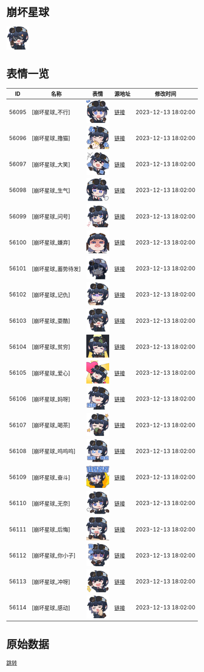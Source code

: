 # 崩坏星球

<img src="./cover.png" height="60" alt="cover" />

# 表情一览

|ID|名称|表情|源地址|修改时间|
|----|----|----|----|----|
|56095|[崩坏星球_不行]|<img src="./pic/056095_%5B崩坏星球_不行%5D.png" height="60" alt="不行"/>|[链接](https://i0.hdslb.com/bfs/garb/0fba5385163ec18debbeb75aaa2df9d4e5cb133b.png)|2023-12-13 18:02:00|
|56096|[崩坏星球_撸猫]|<img src="./pic/056096_%5B崩坏星球_撸猫%5D.png" height="60" alt="撸猫"/>|[链接](https://i0.hdslb.com/bfs/garb/05e9a2ed53d4602e066134ace26c663e9ad7a6e2.png)|2023-12-13 18:02:00|
|56097|[崩坏星球_大笑]|<img src="./pic/056097_%5B崩坏星球_大笑%5D.png" height="60" alt="大笑"/>|[链接](https://i0.hdslb.com/bfs/garb/ae19be3f08589d05319695017e91e5a58e5c6fb9.png)|2023-12-13 18:02:00|
|56098|[崩坏星球_生气]|<img src="./pic/056098_%5B崩坏星球_生气%5D.png" height="60" alt="生气"/>|[链接](https://i0.hdslb.com/bfs/garb/9f38096d374ce36045ac1d6f51235d3d830c2ae7.png)|2023-12-13 18:02:00|
|56099|[崩坏星球_问号]|<img src="./pic/056099_%5B崩坏星球_问号%5D.png" height="60" alt="问号"/>|[链接](https://i0.hdslb.com/bfs/garb/93b6bb12f08f0d86db1f07bd1ade71a3ee0c974a.png)|2023-12-13 18:02:00|
|56100|[崩坏星球_嫌弃]|<img src="./pic/056100_%5B崩坏星球_嫌弃%5D.png" height="60" alt="嫌弃"/>|[链接](https://i0.hdslb.com/bfs/garb/03f5c69c0c65ce79e3b5a5ef5d43f912382cd132.png)|2023-12-13 18:02:00|
|56101|[崩坏星球_蓄势待发]|<img src="./pic/056101_%5B崩坏星球_蓄势待发%5D.png" height="60" alt="蓄势待发"/>|[链接](https://i0.hdslb.com/bfs/garb/bebe7d842a61869ff6ac0e895ced279f3feb0969.png)|2023-12-13 18:02:00|
|56102|[崩坏星球_记仇]|<img src="./pic/056102_%5B崩坏星球_记仇%5D.png" height="60" alt="记仇"/>|[链接](https://i0.hdslb.com/bfs/garb/4f675da8efec1bd51576dbe938824c1ba9004a4c.png)|2023-12-13 18:02:00|
|56103|[崩坏星球_耍酷]|<img src="./pic/056103_%5B崩坏星球_耍酷%5D.png" height="60" alt="耍酷"/>|[链接](https://i0.hdslb.com/bfs/garb/31ea5e3068c830344ea0a592b2a71009b71fcfcc.png)|2023-12-13 18:02:00|
|56104|[崩坏星球_贫穷]|<img src="./pic/056104_%5B崩坏星球_贫穷%5D.png" height="60" alt="贫穷"/>|[链接](https://i0.hdslb.com/bfs/garb/1f151ab20ec8fb4af1f05fd84f5a69812b7d2b2a.png)|2023-12-13 18:02:00|
|56105|[崩坏星球_爱心]|<img src="./pic/056105_%5B崩坏星球_爱心%5D.png" height="60" alt="爱心"/>|[链接](https://i0.hdslb.com/bfs/garb/6e6249501e62c4cff82d905e1fa41e1498551921.png)|2023-12-13 18:02:00|
|56106|[崩坏星球_妈呀]|<img src="./pic/056106_%5B崩坏星球_妈呀%5D.png" height="60" alt="妈呀"/>|[链接](https://i0.hdslb.com/bfs/garb/0598cc9da64acb442d02f7a678b6d704e7acc898.png)|2023-12-13 18:02:00|
|56107|[崩坏星球_喝茶]|<img src="./pic/056107_%5B崩坏星球_喝茶%5D.png" height="60" alt="喝茶"/>|[链接](https://i0.hdslb.com/bfs/garb/867182ec7be164e23590c0f58ac34be57ef47247.png)|2023-12-13 18:02:00|
|56108|[崩坏星球_呜呜呜]|<img src="./pic/056108_%5B崩坏星球_呜呜呜%5D.png" height="60" alt="呜呜呜"/>|[链接](https://i0.hdslb.com/bfs/garb/0f2fbdd03c9d6f26448980b51cb200c977915488.png)|2023-12-13 18:02:00|
|56109|[崩坏星球_奋斗]|<img src="./pic/056109_%5B崩坏星球_奋斗%5D.png" height="60" alt="奋斗"/>|[链接](https://i0.hdslb.com/bfs/garb/e052ad6d3294a66469f198e7a9310572e623a57c.png)|2023-12-13 18:02:00|
|56110|[崩坏星球_无奈]|<img src="./pic/056110_%5B崩坏星球_无奈%5D.png" height="60" alt="无奈"/>|[链接](https://i0.hdslb.com/bfs/garb/56384e98c6833fb43c54569be2506e8fea397b44.png)|2023-12-13 18:02:00|
|56111|[崩坏星球_后悔]|<img src="./pic/056111_%5B崩坏星球_后悔%5D.png" height="60" alt="后悔"/>|[链接](https://i0.hdslb.com/bfs/garb/a7b22026fee3ef6d6835aa5774aeaea08bcbe3aa.png)|2023-12-13 18:02:00|
|56112|[崩坏星球_你小子]|<img src="./pic/056112_%5B崩坏星球_你小子%5D.png" height="60" alt="你小子"/>|[链接](https://i0.hdslb.com/bfs/garb/6d134d7737028a900e6605ac6f68b0f0969a77b1.png)|2023-12-13 18:02:00|
|56113|[崩坏星球_冲呀]|<img src="./pic/056113_%5B崩坏星球_冲呀%5D.png" height="60" alt="冲呀"/>|[链接](https://i0.hdslb.com/bfs/garb/7de233640fdc502097e8dd830a3004ccc3e27929.png)|2023-12-13 18:02:00|
|56114|[崩坏星球_感动]|<img src="./pic/056114_%5B崩坏星球_感动%5D.png" height="60" alt="感动"/>|[链接](https://i0.hdslb.com/bfs/garb/980d7def43df0f2dd443fa2c219eb11c72627ad3.png)|2023-12-13 18:02:00|

# 原始数据

[跳转](./raw.json)

